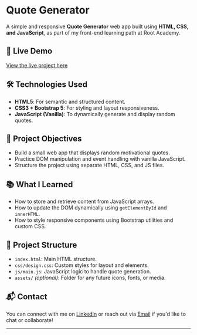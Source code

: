 # Quote Generator

A simple and responsive **Quote Generator** web app built using **HTML, CSS, and JavaScript**, as part of my front-end learning path at Root Academy.

## 🚀 Live Demo

[View the live project here]() 

## 🛠️ Technologies Used

- **HTML5**: For semantic and structured content.
- **CSS3 + Bootstrap 5**: For styling and layout responsiveness.
- **JavaScript (Vanilla)**: To dynamically generate and display random quotes.

## 🎯 Project Objectives

- Build a small web app that displays random motivational quotes.
- Practice DOM manipulation and event handling with vanilla JavaScript.
- Structure the project using separate HTML, CSS, and JS files.

## 📚 What I Learned

- How to store and retrieve content from JavaScript arrays.
- How to update the DOM dynamically using `getElementById` and `innerHTML`.
- How to style responsive components using Bootstrap utilities and custom CSS.

## 📂 Project Structure

- `index.html`: Main HTML structure.
- `css/design.css`: Custom styles for layout and elements.
- `js/main.js`: JavaScript logic to handle quote generation.
- `assets/` *(optional)*: Folder for any future icons, fonts, or media.

## 📬 Contact

You can connect with me on [LinkedIn](https://www.linkedin.com/in/maryammagdy123/) or reach out via [Email](mailto:your.email@example.com) if you'd like to chat or collaborate!

---
